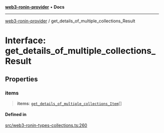 [**web3-ronin-provider**](../README.md) • **Docs**

***

[web3-ronin-provider](../globals.md) / get\_details\_of\_multiple\_collections\_Result

# Interface: get\_details\_of\_multiple\_collections\_Result

## Properties

### items

> **items**: [`get_details_of_multiple_collections_Item`](get_details_of_multiple_collections_Item.md)[]

#### Defined in

[src/web3-ronin-types-collections.ts:260](https://github.com/chuacw/web3-ronin-provider/blob/4a0b7e0e7b62260bac28b4a11f9e6d6a49bfdfb2/src/web3-ronin-types-collections.ts#L260)
